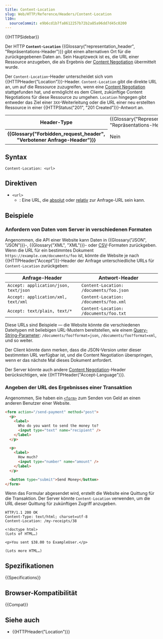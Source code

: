 ```yaml
---
title: Content-Location
slug: Web/HTTP/Reference/Headers/Content-Location
l10n:
  sourceCommit: e9b6cd1b7fa8612257b72b2a85a96dd7d45c0200
---
```


{{HTTPSidebar}}

Der HTTP **`Content-Location`** {{Glossary("representation_header", "Repräsentations-Header")}} gibt einen alternativen Ort für die zurückgegebenen Daten an. Sein Hauptzweck ist es, die URL einer Ressource anzugeben, die als Ergebnis der [Content Negotiation](/de/docs/Web/HTTP/Guides/Content_negotiation) übermittelt wurde.

Der `Content-Location`-Header unterscheidet sich vom {{HTTPHeader("Location")}}-Header. `Content-Location` gibt die direkte URL an, um auf die Ressource zuzugreifen, wenn eine [Content Negotiation](/de/docs/Web/HTTP/Guides/Content_negotiation) stattgefunden hat, und ermöglicht es dem Client, zukünftige Content Negotiations für diese Ressource zu umgehen. `Location` hingegen gibt entweder das Ziel einer `3XX`-Weiterleitung oder die URL einer neu erstellten Ressource in einer {{HTTPStatus("201", "201 Created")}}-Antwort an.

<table class="properties">
  <tbody>
    <tr>
      <th scope="row">Header-Type</th>
      <td>{{Glossary("Representation_header", "Repräsentations-Header")}}</td>
    </tr>
    <tr>
      <th scope="row">{{Glossary("Forbidden_request_header", "Verbotener Anfrage-Header")}}</th>
      <td>Nein</td>
    </tr>
  </tbody>
</table>

## Syntax

```http
Content-Location: <url>
```

## Direktiven

- `<url>`
  - : Eine URL, die [absolut](/de/docs/Learn_web_development/Howto/Web_mechanics/What_is_a_URL#absolute_urls_vs._relative_urls) oder [relativ](/de/docs/Learn_web_development/Howto/Web_mechanics/What_is_a_URL#absolute_urls_vs._relative_urls) zur Anfrage-URL sein kann.

## Beispiele

### Anfordern von Daten vom Server in verschiedenen Formaten

Angenommen, die API einer Website kann Daten in {{Glossary("JSON", "JSON")}}-, {{Glossary("XML", "XML")}}- oder [CSV](https://en.wikipedia.org/wiki/Comma-separated_values)-Formaten zurückgeben. Wenn die URL für ein bestimmtes Dokument `https://example.com/documents/foo` ist, könnte die Website je nach {{HTTPHeader("Accept")}}-Header der Anfrage unterschiedliche URLs für `Content-Location` zurückgeben:

| Anfrage-Header                        | Antwort-Header                          |
| ------------------------------------- | --------------------------------------- |
| `Accept: application/json, text/json` | `Content-Location: /documents/foo.json` |
| `Accept: application/xml, text/xml`   | `Content-Location: /documents/foo.xml`  |
| `Accept: text/plain, text/*`          | `Content-Location: /documents/foo.txt`  |

Diese URLs sind Beispiele — die Website könnte die verschiedenen Dateitypen mit beliebigen URL-Mustern bereitstellen, wie einem [Query-String-Parameter](/de/docs/Web/API/HTMLAnchorElement/search): `/documents/foo?format=json`, `/documents/foo?format=xml`, und so weiter.

Der Client könnte dann merken, dass die JSON-Version unter dieser bestimmten URL verfügbar ist, und die Content Negotiation überspringen, wenn er das nächste Mal dieses Dokument anfordert.

Der Server könnte auch andere [Content Negotiation](/de/docs/Web/HTTP/Guides/Content_negotiation)-Header berücksichtigen, wie {{HTTPHeader("Accept-Language")}}.

### Angeben der URL des Ergebnisses einer Transaktion

Angenommen, Sie haben ein [`<form>`](/de/docs/Web/HTML/Reference/Elements/form) zum Senden von Geld an einen anderen Benutzer einer Website.

```html
<form action="/send-payment" method="post">
  <p>
    <label>
      Who do you want to send the money to?
      <input type="text" name="recipient" />
    </label>
  </p>

  <p>
    <label>
      How much?
      <input type="number" name="amount" />
    </label>
  </p>

  <button type="submit">Send Money</button>
</form>
```

Wenn das Formular abgesendet wird, erstellt die Website eine Quittung für die Transaktion. Der Server könnte `Content-Location` verwenden, um die URL dieser Quittung für zukünftigen Zugriff anzugeben.

```http
HTTP/1.1 200 OK
Content-Type: text/html; charset=utf-8
Content-Location: /my-receipts/38

<!doctype html>
(Lots of HTML…)

<p>You sent $38.00 to ExampleUser.</p>

(Lots more HTML…)
```

## Spezifikationen

{{Specifications}}

## Browser-Kompatibilität

{{Compat}}

## Siehe auch

- {{HTTPHeader("Location")}}
